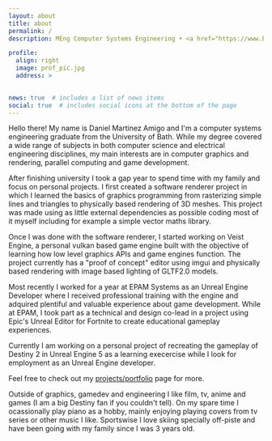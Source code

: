```yaml
---
layout: about
title: about
permalink: /
description: MEng Computer Systems Engineering • <a href="https://www.bath.ac.uk/" target="_blank">University of Bath</a>.

profile:
  align: right
  image: prof_pic.jpg
  address: >
    

news: true  # includes a list of news items
social: true  # includes social icons at the bottom of the page
---
```


Hello there! My name is Daniel Martinez Amigo and I'm a computer systems engineering graduate from the University of Bath. While my degree covered a wide range of subjects in both computer science and electrical engineering disciplines, my main interests are in computer graphics and rendering, parallel computing and game development.

After finishing university I took a gap year to spend time with my family and focus on personal projects. I first created a software renderer project in which I learned the basics of graphics programming from rasterizing simple lines and triangles to physically based rendering of 3D meshes. This project was made using as little external dependencies as possible coding most of it myself including for example a simple vector maths library. 

Once I was done with the software renderer, I started working on Veist Engine, a personal vulkan based game engine built with the objective of learning how low level graphics APIs and game engines function. The project currently has a "proof of concept" editor using imgui and physically based rendering with image based lighting of GLTF2.0 models. 

Most recently I worked for a year at EPAM Systems as an Unreal Engine Developer where I received professional training with the engine and adquired plentiful and valuable experience about game development. While at EPAM, I took part as a technical and design co-lead in a project using Epic's Unreal Editor for Fortnite to create educational gameplay experiences.

Currently I am working on a personal project of recreating the gameplay of Destiny 2 in Unreal Engine 5 as a learning execercise while I look for employment as an Unreal Engine developer.

Feel free to check out my <a href="{{ '/projects/' | relative_url }}" target="_blank">projects/portfolio</a> page for more.

Outside of graphics, gamedev and engineering I like film, tv, anime and games (I am a big Destiny fan if you couldn't tell). On my spare time I ocassionally play piano as a hobby, mainly enjoying playing covers from tv series or other music I like. Sportswise I love skiing specially off-piste and have been going with my family since I was 3 years old.
